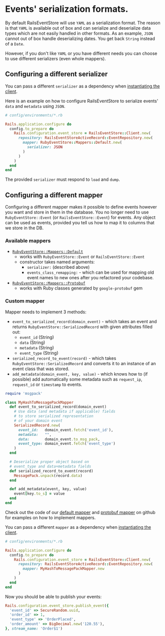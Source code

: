 # Events' serialization formats.

By default RailsEventStore will use `YAML` as a
serialization format. The reason is that `YAML` is available out of box
and can serialize and deserialize data types which are not easily
handled in other formats. As an example, `JSON` cannot out of box handle
deserializing dates. You get back `String` instead of a `Date`.

However, if you don't like `YAML` or you have different needs you can
choose to use different serializers (even whole mappers).

## Configuring a different serializer

You can pass a different `serializer` as a dependency when [instantiating
the client](/docs/install).

Here is an example on how to configure RailsEventStore to serialize
events' `data` and `metadata` using `JSON`.

```ruby
# config/environments/*.rb

Rails.application.configure do
  config.to_prepare do
    Rails.configuration.event_store = RailsEventStore::Client.new(
      repository: RailsEventStoreActiveRecord::EventRepository.new(
        mapper: RubyEventStore::Mappers::Default.new(
          serializer: JSON 
        )
      ) 
    )
  end
end
```

The provided `serializer` must respond to `load` and `dump`.

## Configuring a different mapper

Configuring a different mapper makes it possible to define events however you want and store in them in the database.
You no longer need to use `RubyEventStore::Event` (or `RailsEventStore::Event`) for events.
Any object can be used as events, provided you tell us how to map it to columns that we store in the DB.

### Available mappers

* [`RubyEventStore::Mappers::Default`](https://github.com/RailsEventStore/rails_event_store/blob/master/ruby_event_store/lib/ruby_event_store/mappers/default.rb)
  * works with `RubyEventStore::Event` or `RailsEventStore::Event`
  * constructor takes named arguments: 
    * `serializer:` (described above)
    * `events_class_remapping:` - which can be used for mapping old event names to new ones after you refactored your codebase.
* [`RubyEventStore::Mappers::Protobuf`](https://github.com/RailsEventStore/rails_event_store/blob/master/ruby_event_store/lib/ruby_event_store/mappers/protobuf.rb)
  * works with Ruby classes generated by `google-protobuf` gem

### Custom mapper

Mapper needs to implement 3 methods:

* `event_to_serialized_record(domain_event)` - which takes an event and returns `RubyEventStore::SerializedRecord` with given attributes filled out:
  * `event_id` (String)
  * `data` (String)
  * `metadata` (String)
  * `event_type` (String)
* `serialized_record_to_event(record)` - which takes `RubyEventStore::SerializedRecord` and converts it to an instance of an event class that was stored.
* `add_metadata(domain_event, key, value)` - which knows how to (if possible) add automatically some metadata such as `request_ip`, `request_id` or `timestamp` to events.

```ruby
require 'msgpack'

class MyHashToMessagePackMapper
  def event_to_serialized_record(domain_event)
    # Use data (and metadata if applicable) fields
    # to store serialized representation
    # of your domain event 
    SerializedRecord.new(
      event_id:   domain_event.fetch('event_id'),
      metadata:   "",
      data:       domain_event.to_msg_pack,
      event_type: domain_event.fetch('event_type')
    )
  end

  # Deserialize proper object based on
  # event_type and data+metadata fields
  def serialized_record_to_event(record)
    MessagePack.unpack(record.data)
  end

  def add_metadata(event, key, value)
    event[key.to_s] = value
  end
end
```

Check out the code of our [default mapper](https://github.com/RailsEventStore/rails_event_store/blob/52d5104a8f47dab7f71c555d0185b58bc9c71c5a/ruby_event_store/lib/ruby_event_store/mappers/default.rb) and [protobuf mapper](https://github.com/RailsEventStore/rails_event_store/blob/52d5104a8f47dab7f71c555d0185b58bc9c71c5a/ruby_event_store/lib/ruby_event_store/mappers/protobuf.rb) on github for examples on how to implement mappers.


You can pass a different `mapper` as a dependency when [instantiating the client](/docs/install).

```ruby
# config/environments/*.rb

Rails.application.configure do
  config.to_prepare do
    Rails.configuration.event_store = RailsEventStore::Client.new(
      repository: RailsEventStoreActiveRecord::EventRepository.new(
        mapper: MyHashToMessagePackMapper.new
      )
    )
  end
end
```

Now you should be able to publish your events:

```ruby
Rails.configuration.event_store.publish_event({
  'event_id' => SecureRandom.uuid,
  'order_id' => 1,
  'event_type' => 'OrderPlaced',
  'order_amount' => BigDecimal.new('120.55'),
}, stream_name: 'Order$1')
```